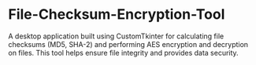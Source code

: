 # File-Checksum-Encryption-Tool
A desktop application built using CustomTkinter for calculating file checksums (MD5, SHA-2) and performing AES encryption and decryption on files. This tool helps ensure file integrity and provides data security.
